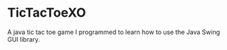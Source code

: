 # TicTacToeXO
A java tic tac toe game I programmed to learn how to use the Java Swing GUI library. 


